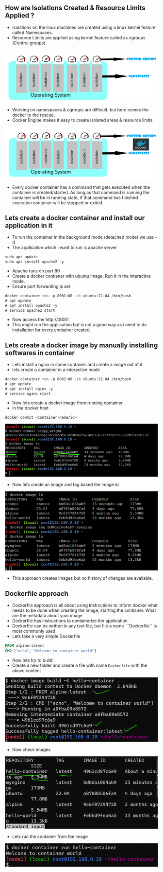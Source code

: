 ## How are Isolations Created & Resource Limits Applied ?
* Isolations on the linux machines are created using a linux kernel feature called Namespaces.
* Resource Limits are applied using kernel feature called as cgroups (Control groups).

![Preview](./Images/docker4.png)

* Working on namespaces & cgroups are difficult, but here comes the docker to the rescue.
* Docker Engine makes it easy to create isolated areas & resource limits

![Preview](./Images/docker5.png)

* Every docker container has a command that gets executed when the container is created/started. As long as that command is running the container will be in running state, if that command has finished execution container will be stopped or exited

## Lets create a docker container and install our application in it
* To run the container in the background mode (detached mode) we use -d
* The application which i want to run is apache server

```
sudo apt update
sudo apt install apache2 -y
```
* Apache runs on port 80
* Create a docker contianer with ubuntu image. Run it in the interactive mode.
* Ensure port forwarding is set

```
docker container run -p 8081:80 -it ubuntu:22.04 /bin/bash
# apt update
# apt install apache2 -y
# service apache2 start
```
* Now access the http://<ip of docker host>:8081
* This might run the application but is not a good way as i need to do installation for every container created.

## Lets create a docker image by manually installing softwares in container
* Lets install a nginx in some container and create a image out of it
* lets create a container in a interactive mode

```
docker container run -p 8082:80 -it ubuntu:22.04 /bin/bash
# apt update
# apt install nginx -y
# service nginx start
```
* Now lets create a docker image from running container
* In the docker host

```
docker commit <container-name/id>
```
![Preview](./Images/docker6.png)

* Now lets create an image and tag based the image id

![Preview](./Images/docker7.png)

* This approach creates images but no history of changes are available.

## Dockerfile approach
* Dockerfile approach is all about using instrcutions to inform docker what needs to be done when creating the image, starting the contianer. What are the metadata about your image
* Dockerfile has instructions to containerize the application.
* Dockerfile can be written in any text file, but file a name ```Dockerfile`` is most commonly used
* Lets take a very simple Dockerfile

```Dockerfile
FROM alpine:latest
CMD ["echo", "Welcome to container world"]
```
* Now lets try to build
* Create a new folder and create a file with name ```Dockerfile``` with the above content

![Preview](./Images/docker8.png)

* Now check images

![Preview](./Images/docker9.png)

* Lets run the container from the image

![Preview](./Images/docker10.png)


